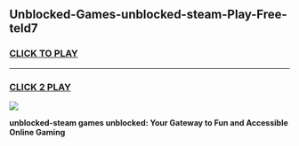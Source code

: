 
## Unblocked-Games-unblocked-steam-Play-Free-teld7
<h3>
<a href="https://premium76.site?title=unblocked-steam&ref=10A">CLICK TO PLAY</a></h3>
<hr>

<h3>
<a href="https://premium76.site?title=unblocked-steam&ref=10A">CLICK 2 PLAY</a>
  
</h3>

<a href="https://premium76.site?title=unblocked-steam&ref=10A"><img src="https://clearcache.store/games.png"></a>


**unblocked-steam games unblocked: Your Gateway to Fun and Accessible Online Gaming**
